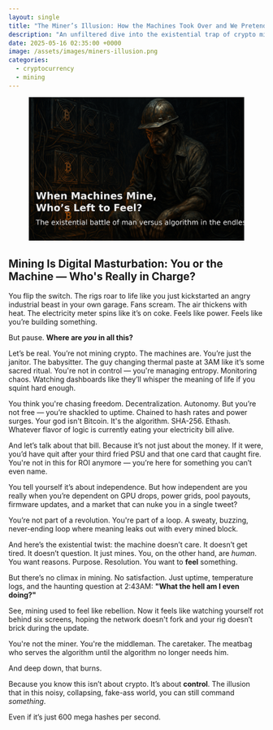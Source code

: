 ```yaml
---
layout: single
title: "The Miner’s Illusion: How the Machines Took Over and We Pretended to Win"
description: "An unfiltered dive into the existential trap of crypto mining — where machines rule and humans chase control they never really had."
date: 2025-05-16 02:35:00 +0000
image: /assets/images/miners-illusion.png
categories: 
  - cryptocurrency
  - mining
---
```


<figure style="text-align: center;">
  <img src="/assets/images/miners-illusion.png" alt="The Miner’s Illusion: How the Machines Took Over and We Pretended to Win" width="1024" style="max-width:100%; height:auto;" />
</figure>

## Mining Is Digital Masturbation: You or the Machine — Who's Really in Charge?

You flip the switch. The rigs roar to life like you just kickstarted an angry industrial beast in your own garage. Fans scream. The air thickens with heat. The electricity meter spins like it’s on coke. Feels like power. Feels like you’re building something.

But pause. **Where are *you* in all this?**

Let’s be real. You’re not mining crypto. The machines are. You’re just the janitor. The babysitter. The guy changing thermal paste at 3AM like it’s some sacred ritual. You're not in control — you're managing entropy. Monitoring chaos. Watching dashboards like they’ll whisper the meaning of life if you squint hard enough.

You think you're chasing freedom. Decentralization. Autonomy. But you’re not free — you’re shackled to uptime. Chained to hash rates and power surges. Your god isn't Bitcoin. It's the algorithm. SHA-256. Ethash. Whatever flavor of logic is currently eating your electricity bill alive.

And let’s talk about that bill. Because it’s not just about the money. If it were, you’d have quit after your third fried PSU and that one card that caught fire. You're not in this for ROI anymore — you’re here for something you can’t even name.

You tell yourself it’s about independence. But how independent are you really when you’re dependent on GPU drops, power grids, pool payouts, firmware updates, and a market that can nuke you in a single tweet?

You’re not part of a revolution. You're part of a loop. A sweaty, buzzing, never-ending loop where meaning leaks out with every mined block.

And here’s the existential twist: the machine doesn’t care. It doesn’t get tired. It doesn’t question. It just mines. You, on the other hand, are *human*. You want reasons. Purpose. Resolution. You want to **feel** something.

But there’s no climax in mining. No satisfaction. Just uptime, temperature logs, and the haunting question at 2:43AM: **"What the hell am I even doing?"**

See, mining used to feel like rebellion. Now it feels like watching yourself rot behind six screens, hoping the network doesn't fork and your rig doesn’t brick during the update.

You're not the miner. You're the middleman. The caretaker. The meatbag who serves the algorithm until the algorithm no longer needs him.

And deep down, that burns.

Because you know this isn’t about crypto. It’s about **control**. The illusion that in this noisy, collapsing, fake-ass world, you can still command *something*.

Even if it’s just 600 mega hashes per second.
